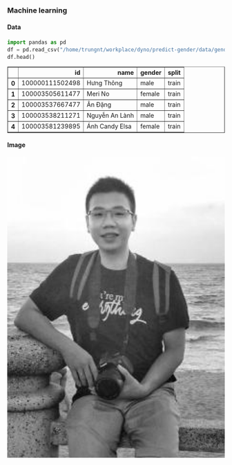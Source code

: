 ### Machine learning

#### Data


```python
import pandas as pd
df = pd.read_csv("/home/trungnt/workplace/dyno/predict-gender/data/gender.csv")
df.head()
```




<div>
<style scoped>
    .dataframe tbody tr th:only-of-type {
        vertical-align: middle;
    }

    .dataframe tbody tr th {
        vertical-align: top;
    }

    .dataframe thead th {
        text-align: right;
    }
</style>
<table border="1" class="dataframe">
  <thead>
    <tr style="text-align: right;">
      <th></th>
      <th>id</th>
      <th>name</th>
      <th>gender</th>
      <th>split</th>
    </tr>
  </thead>
  <tbody>
    <tr>
      <th>0</th>
      <td>100000111502498</td>
      <td>Hưng Thông</td>
      <td>male</td>
      <td>train</td>
    </tr>
    <tr>
      <th>1</th>
      <td>100003505611477</td>
      <td>Meri No</td>
      <td>female</td>
      <td>train</td>
    </tr>
    <tr>
      <th>2</th>
      <td>100003537667477</td>
      <td>Ân Đặng</td>
      <td>male</td>
      <td>train</td>
    </tr>
    <tr>
      <th>3</th>
      <td>100003538211271</td>
      <td>Nguyễn An Lành</td>
      <td>male</td>
      <td>train</td>
    </tr>
    <tr>
      <th>4</th>
      <td>100003581239895</td>
      <td>Ánh Candy Elsa</td>
      <td>female</td>
      <td>train</td>
    </tr>
  </tbody>
</table>
</div>



#### Image

<img alt="Initial view of Jupyter Notebook" width="658" caption="Initial view of Jupyter Notebook" id="notebook_init" src="../images/about/trungnt.jpg">
